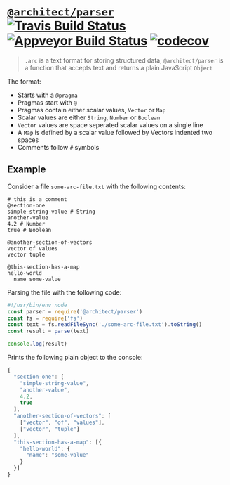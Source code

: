 # [`@architect/parser`](https://www.npmjs.com/package/@architect/parser) [![Travis Build Status](https://travis-ci.com/architect/parser.svg?branch=master)](https://travis-ci.com/architect/parser) [![Appveyor Build Status](https://ci.appveyor.com/api/projects/status/o4gha7lhovdwommh/branch/master?svg=true)](https://ci.appveyor.com/project/ArchitectCI/parser/branch/master) [![codecov](https://codecov.io/gh/architect/parser/branch/master/graph/badge.svg)](https://codecov.io/gh/architect/parser)

> `.arc` is a text format for storing structured data; `@architect/parser`
> is a function that accepts text and returns a plain JavaScript `Object`

The format:

- Starts with a `@pragma`
- Pragmas start with `@`
- Pragmas contain either scalar values, `Vector` or `Map`
- Scalar values are either `String`, `Number` or `Boolean`
- `Vector` values are space seperated scalar values on a single line
- A `Map` is defined by a scalar value followed by Vectors indented two spaces
- Comments follow `#` symbols

## Example

Consider a file `some-arc-file.txt` with the following contents:

```
# this is a comment
@section-one
simple-string-value # String
another-value
4.2 # Number
true # Boolean

@another-section-of-vectors
vector of values
vector tuple

@this-section-has-a-map
hello-world
  name some-value
```

Parsing the file with the following code:

```javascript
#!/usr/bin/env node
const parser = require('@architect/parser')
const fs = require('fs')
const text = fs.readFileSync('./some-arc-file.txt').toString()
const result = parse(text)

console.log(result)
```

Prints the following plain object to the console:

```javascript
{
  "section-one": [
    "simple-string-value",
    "another-value",
    4.2,
    true
  ],
  "another-section-of-vectors": [
    ["vector", "of", "values"],
    ["vector", "tuple"]
  ],
  "this-section-has-a-map": [{
    "hello-world": {
      "name": "some-value"
    }
  }]
}
```

[npm]: https://www.npmjs.com/package/@architect/parser
